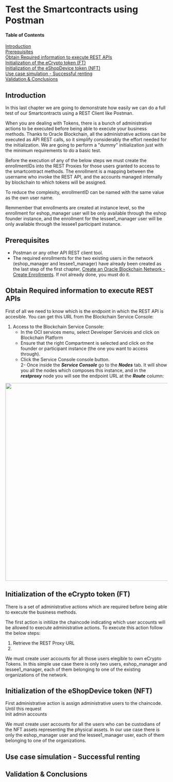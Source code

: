 # Test the Smartcontracts using Postman

#### Table of Contents  
[Introduction](#Introduction)  
[Prerequisites](#Prerequisites)  
[Obtain Required information to execute REST APIs](#restInfo)  
[Initialization of the eCrypto token (FT)](#initFT)  
[Initialization of the eShopDevice token (NFT)](#initNFT)  
[Use case simulation - Successful renting](#usecase1)  
[Validation & Conclusions](#validation)  

<a name="Introduction"/>

## Introduction

In this last chapter we are going to demonstrate how easily we can do a full test of our Smartcontracts using a REST Client like Postman.

When you are dealing with Tokens, there is a bunch of administrative actions to be executed before being able to execute your business methods. Thanks to Oracle Blockchain, all the administrative actions can be executed as API REST calls, so it simplify considerably the effort needed for the initialization. We are going to perform a "dummy" initialization just with the minimum requirements to do a basic test.

Before the execution of any of the below steps we must create the enrollmentIDs into the REST Proxies for those users granted to access to the smartcontract methods. The enrollment is a mapping between the username who invoke the REST API, and the accounts managed internally by blockchain to which tokens will be assigned.

To reduce the complexity, enrollmentID can be named with the same value as the own user name.

Remmember that enrollments are created at instance level, so the enrollment for eshop_manager user will be only available through the eshop founder instance, and the enrollment for the lessee1_manager user will be only available through the lessee1 participant instance.


<a name="Prerequisites"/>

## Prerequisites
- Postman or any other API REST client tool.
- The required enrollments for the two existing users in the network (eshop_manager and lessee1_manager) have already been created as the last step of the first chapter, [Create an Oracle Blockchain Network - Create Enrollments](https://github.com/jvillenap/Using-NFT-and-FT-Tokens-in-Oracle-Blockchain/tree/main/01-Create-The-Network#createEnrollments). If not already done, you must do it.

<a name="restInfo"/>

## Obtain Required information to execute REST APIs
First of all we need to know which is the endpoint in which the REST API is accesible. You can get this URL from the Blockchain Service Console:
1. Access to the Blockchain Service Console:
   - In the OCI services menu, select Developer Services and click on Blockchain Platform
   - Ensure that the right Compartment is selected and click on the founder or participant instance (the one you want to access through).
   - Click the Service Console console button.  
2- Once inside the ***Service Console*** go to the ***Nodes*** tab. It will show you all the nodes which composes this instance, and in the ***restproxy*** node you will see the endpoint URL at the ***Route*** column: 
<p align="center">
<img width="988" height="615" src="https://github.com/jvillenap/Using-NFT-and-FT-Tokens-in-Oracle-Blockchain/blob/main/05-Test-Smartcontract-Using-Postman/images/5-test-2-1.png"/>
</p>

<a name="initFT"/>

## Initialization of the eCrypto token (FT)

There is a set of administrative actions which are required before being able to execute the business methods.

The first action is initilize the chaincode indicating which user accounts will be allowed to execute administrative actions. To execute this action follow the below steps:
1. Retrieve the REST Proxy URL
2. 



We must create user accounts for all those users elegible to own eCrypto Tokens. In this simple use case there is only two users, eshop_manager and lessee1_manager, each of them belonging to one of the existing organizations of the network.



<a name="initNFT"/>

## Initialization of the eShopDevice token (NFT)



First administrative action is assign administrative users to the chaincode. Until this request  
Init admin accounts


We must create user accounts for all the users who can be custodians of the NFT assets representing the physical assets. In our use case there is only the eshop_manager user and the lessee1_manager user, each of them belonging to one of the organizations.




<a name="usecase1"/>

## Use case simulation - Successful renting


<a name="validation"/>

## Validation & Conclusions


